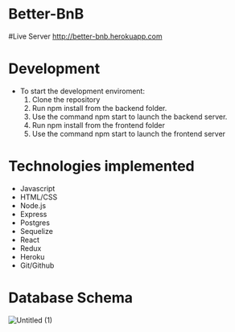 # Better-BnB


#Live Server
http://better-bnb.herokuapp.com

# Development
* To start the development enviroment:
  1. Clone the repository
  2. Run npm install from the backend folder.
  3. Use the command npm start to launch the backend server.
  4. Run npm install from the frontend folder
  5. Use the command npm start to launch the frontend server

# Technologies implemented
* Javascript
* HTML/CSS
* Node.js
* Express
* Postgres
* Sequelize
* React
* Redux
* Heroku
* Git/Github




 # Database Schema
![Untitled (1)](https://user-images.githubusercontent.com/61606838/137645504-50c238cc-3551-4dab-afc6-7ed65ecfe78c.png)

